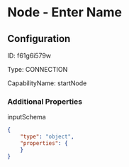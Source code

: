 # Node - Enter Name
## Configuration
ID:  f61g6i579w

Type: CONNECTION 

CapabilityName: startNode






### Additional Properties
inputSchema
```json 
{
	"type": "object",
	"properties": {
	}
}
```




